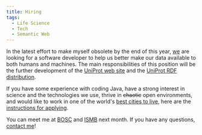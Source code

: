 ```yaml
---
title: Hiring
tags:
  - Life Science
  - Tech
  - Semantic Web
---
```


In the latest effort to make myself obsolete by the end of this year, [we](http://expasy.org/people/swissprot.html) are looking for a software developer to help us better make our data available to both humans and machines. The main responsibilities of this position will be the further development of the [UniProt web site](http://beta.uniprot.org/) and the [UniProt RDF distribution](http://dev.isb-sib.ch/projects/uniprot-rdf/).

If you have some experience with coding Java, have a strong interest in science and the technologies we use, thrive in ~~chaotic~~ open environments, and would like to work in one of the world's [best cities to live](http://www.mercerhr.com/referencecontent.jhtml?idContent=1128060), here are the [instructions for applying](http://www.isb-sib.ch/infos/careers_070625.htm).

You can meet me at [BOSC](http://open-bio.org/wiki/BOSC_2007) and [ISMB](http://www.iscb.org/ismbeccb2007/) next month. If you have any questions, [contact me](mailto:Eric.Jain@isb-sib.ch)!
